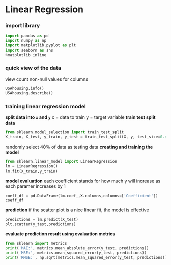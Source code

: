 # Linear Regression 
### import library
```python
import pandas as pd
import numpy as np
import matplotlib.pyplot as plt
import seaborn as sns
%matplotlib inline
```
### quick view of the data
view count non-null values for columns
```python
USAhousing.info()
USAhousing.describe()
```
### training linear regression model
**split data into `x` and `y`**
x = data to train 
y = target variable 
**train test split data**
```python
from sklearn.model_selection import train_test_split
X_train, X_test, y_train, y_test = train_test_split(X, y, test_size=0.4, random_state=101)
```
randomly select 40% of data as testing data
**creating and training the model**
```python
from sklearn.linear_model import LinearRegression
lm = LinearRegression()
lm.fit(X_train,y_train)
```
**model evaluation**
each coefficient stands for how much y will increase as each paramer increases by 1 

```python
coeff_df = pd.DataFrame(lm.coef_,X.columns,columns=['Coefficient'])
coeff_df
```
**prediction**
if the scatter plot is a nice linear fit, the model is effective 
```python
predictions = lm.predict(X_test)
plt.scatter(y_test,predictions)
```
**evaluate prediction result using evaluation metrics**
```python
from sklearn import metrics 
print('MAE:', metrics.mean_absolute_error(y_test, predictions))
print('MSE:', metrics.mean_squared_error(y_test, predictions))
print('RMSE:', np.sqrt(metrics.mean_squared_error(y_test, predictions)))
```